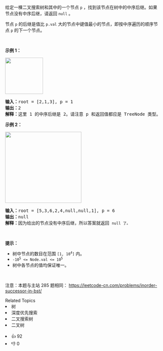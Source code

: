 <p>给定一棵二叉搜索树和其中的一个节点 <code>p</code> ，找到该节点在树中的中序后继。如果节点没有中序后继，请返回 <code>null</code> 。</p>

<p>节点&nbsp;<code>p</code>&nbsp;的后继是值比&nbsp;<code>p.val</code>&nbsp;大的节点中键值最小的节点，即按中序遍历的顺序节点 <code>p</code> 的下一个节点。</p>

<p>&nbsp;</p>

<p><strong>示例 1：</strong></p>

<p><img alt="" src="https://assets.leetcode.com/uploads/2019/01/23/285_example_1.PNG" style="height: 117px; width: 122px;" /></p>

<pre>
<strong>输入：</strong>root = [2,1,3], p = 1
<strong>输出：</strong>2
<strong>解释：</strong>这里 1 的中序后继是 2。请注意 p 和返回值都应是 TreeNode 类型。
</pre>

<p><strong>示例&nbsp;2：</strong></p>

<p><img alt="" src="https://assets.leetcode.com/uploads/2019/01/23/285_example_2.PNG" style="height: 229px; width: 246px;" /></p>

<pre>
<strong>输入：</strong>root = [5,3,6,2,4,null,null,1], p = 6
<strong>输出：</strong>null
<strong>解释：</strong>因为给出的节点没有中序后继，所以答案就返回 <span><code>null 了。</code></span>
</pre>

<p>&nbsp;</p>

<p><strong>提示：</strong></p>

<ul> 
 <li>树中节点的数目在范围 <code>[1, 10<sup>4</sup>]</code> 内。</li> 
 <li><code>-10<sup>5</sup> &lt;= Node.val &lt;= 10<sup>5</sup></code></li> 
 <li>树中各节点的值均保证唯一。</li> 
</ul>

<p>&nbsp;</p>

<p>
 <meta charset="UTF-8" />注意：本题与主站 285&nbsp;题相同：&nbsp;<a href="https://leetcode-cn.com/problems/inorder-successor-in-bst/">https://leetcode-cn.com/problems/inorder-successor-in-bst/</a></p>

<div><div>Related Topics</div><div><li>树</li><li>深度优先搜索</li><li>二叉搜索树</li><li>二叉树</li></div></div><br><div><li>👍 92</li><li>👎 0</li></div>